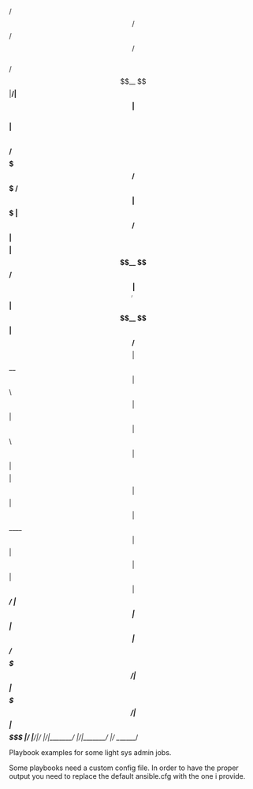 

  /$$$$$$                      /$$ /$$       /$$          
 /$$__  $$                    |__/| $$      | $$          
| $$  \ $$ /$$$$$$$   /$$$$$$$ /$$| $$$$$$$ | $$  /$$$$$$ 
| $$$$$$$$| $$__  $$ /$$_____/| $$| $$__  $$| $$ /$$__  $$
| $$__  $$| $$  \ $$|  $$$$$$ | $$| $$  \ $$| $$| $$$$$$$$
| $$  | $$| $$  | $$ \____  $$| $$| $$  | $$| $$| $$_____/
| $$  | $$| $$  | $$ /$$$$$$$/| $$| $$$$$$$/| $$|  $$$$$$$
|__/  |__/|__/  |__/|_______/ |__/|_______/ |__/ \_______/
                                                                                                                   
                                                                                                                                 


Playbook examples for some light sys admin jobs. 

Some playbooks need a custom config file. In order to have the proper output you need to replace the default ansible.cfg with the one i provide.
